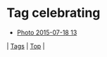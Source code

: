 <!--
title: Tag celebrating
date: 2020-06-28T14:57:48.707Z
tags:
-->
# Tag celebrating

 * [Photo 2015-07-18 13](124405874737.md)

| [Tags](tags.md) | [Top](index.md) |
